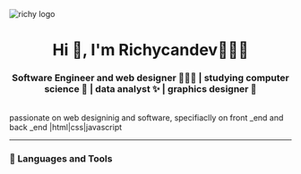 <img src="" alt="richy logo">
<br/>
<h1 align="center">Hi 👋, I'm Richycandev💖💖💖 </h1>
<h3 align="center">Software Engineer and web designer 👩🏾‍💻 | studying computer science 🎨 | data analyst ✨ | graphics designer 🧡 </h3>
<br/>
passionate on web designinig and software, specifiaclly on front _end and back _end |html|css|javascript
 <p align="left">
    
   </p>


   ---

   ### 🧰 Languages and Tools

